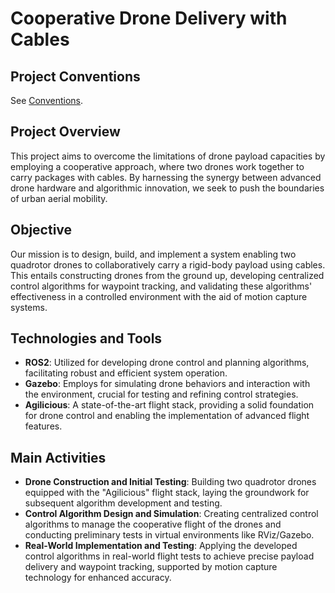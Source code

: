 
# Cooperative Drone Delivery with Cables

## Project Conventions

See [Conventions](CONVENTIONS.md).

## Project Overview

This project aims to overcome the limitations of drone payload capacities by employing a cooperative approach, where two drones work together to carry packages with cables. By harnessing the synergy between advanced drone hardware and algorithmic innovation, we seek to push the boundaries of urban aerial mobility.

## Objective

Our mission is to design, build, and implement a system enabling two quadrotor drones to collaboratively carry a rigid-body payload using cables. This entails constructing drones from the ground up, developing centralized control algorithms for waypoint tracking, and validating these algorithms' effectiveness in a controlled environment with the aid of motion capture systems.

## Technologies and Tools

- **ROS2**: Utilized for developing drone control and planning algorithms, facilitating robust and efficient system operation.
- **Gazebo**: Employs for simulating drone behaviors and interaction with the environment, crucial for testing and refining control strategies.
- **Agilicious**: A state-of-the-art flight stack, providing a solid foundation for drone control and enabling the implementation of advanced flight features.

## Main Activities

- **Drone Construction and Initial Testing**: Building two quadrotor drones equipped with the "Agilicious" flight stack, laying the groundwork for subsequent algorithm development and testing.
- **Control Algorithm Design and Simulation**: Creating centralized control algorithms to manage the cooperative flight of the drones and conducting preliminary tests in virtual environments like RViz/Gazebo.
- **Real-World Implementation and Testing**: Applying the developed control algorithms in real-world flight tests to achieve precise payload delivery and waypoint tracking, supported by motion capture technology for enhanced accuracy.





